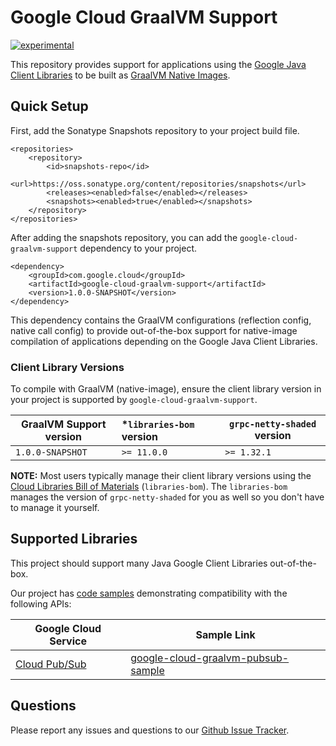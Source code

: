 # Google Cloud GraalVM Support

[![experimental](http://badges.github.io/stability-badges/dist/experimental.svg)](http://github.com/badges/stability-badges)

This repository provides support for applications using the [Google Java Client Libraries](https://github.com/googleapis/google-cloud-java) to be built as [GraalVM Native Images](https://www.graalvm.org/reference-manual/native-image/).

## Quick Setup

First, add the Sonatype Snapshots repository to your project build file.

```
<repositories>
    <repository>
        <id>snapshots-repo</id>
        <url>https://oss.sonatype.org/content/repositories/snapshots</url>
        <releases><enabled>false</enabled></releases>
        <snapshots><enabled>true</enabled></snapshots>
    </repository>
</repositories>
```

After adding the snapshots repository, you can add the `google-cloud-graalvm-support` dependency to your project.

```
<dependency>
    <groupId>com.google.cloud</groupId>
    <artifactId>google-cloud-graalvm-support</artifactId>
    <version>1.0.0-SNAPSHOT</version>
</dependency>
```

This dependency contains the GraalVM configurations (reflection config, native call config) to provide out-of-the-box support for native-image compilation of applications depending on the Google Java Client Libraries.

### Client Library Versions

To compile with GraalVM (native-image), ensure the client library version in your project is supported by `google-cloud-graalvm-support`.

| GraalVM Support version | *`libraries-bom` version | `grpc-netty-shaded` version |
|-------------------------|:-------------------------|-----------------------------|
| `1.0.0-SNAPSHOT`        | `>= 11.0.0`              | `>= 1.32.1`                 |

**NOTE:** Most users typically manage their client library versions using the [Cloud Libraries Bill of Materials](https://github.com/GoogleCloudPlatform/cloud-opensource-java/wiki/The-Google-Cloud-Platform-Libraries-BOM) (`libraries-bom`).
The `libraries-bom` manages the version of `grpc-netty-shaded` for you as well so you don't have to manage it yourself.

## Supported Libraries

This project should support many Java Google Client Libraries out-of-the-box.

Our project has [code samples](./google-cloud-graalvm-samples) demonstrating compatibility with the following APIs:

| Google Cloud Service    | Sample Link              | 
|-------------------------|--------------------------|
| [Cloud Pub/Sub](https://github.com/googleapis/java-pubsub) | [google-cloud-graalvm-pubsub-sample](./google-cloud-graalvm-samples/google-cloud-graalvm-pubsub-sample) |

## Questions

Please report any issues and questions to our [Github Issue Tracker](https://github.com/GoogleCloudPlatform/google-cloud-graalvm-support/issues).

